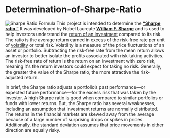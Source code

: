 # Determination-of-Sharpe-Ratio
![Sharpe Ratio Formula](https://cdn.wallstreetmojo.com/wp-content/uploads/2018/12/Sharpe-Ratio-Formula.jpg)
This project is intended to determine the [__“Sharpe ratio.”__](https://en.wikipedia.org/wiki/Sharpe_ratio) It was developed by Nobel Laureate [__William F. Sharpe__](https://www.investopedia.com/terms/w/william-f-sharpe.asp) and is used to help investors understand the [return of an investment]( https://www.investopedia.com/terms/r/returnoninvestment.asp) compared to its risk. The ratio is the average return earned in excess of the risk-free rate per unit of [volatility](https://www.investopedia.com/terms/v/volatility.asp) or total risk. Volatility is a measure of the price fluctuations of an asset or portfolio. Subtracting the risk-free rate from the mean return allows an investor to better isolate the profits associated with risk-taking activities. The risk-free rate of return is the return on an investment with zero risk, meaning it's the return investors could expect for taking no risk. Generally, the greater the value of the Sharpe ratio, the more attractive the risk-adjusted return.
</p>In brief, the Sharpe ratio adjusts a portfolio’s past performance—or expected future performance—for the excess risk that was taken by the investor. A high Sharpe ratio is good when compared to similar portfolios or funds with lower returns. But, the Sharpe ratio has several weaknesses, including an assumption that investment returns are normally distributed. The returns in the financial markets are skewed away from the average because of a large number of surprising drops or spikes in prices. Additionally, the standard deviation assumes that price movements in either direction are equally risky.</p>

